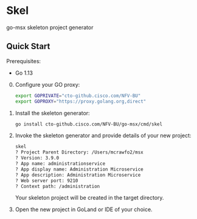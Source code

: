# Skel

go-msx skeleton project generator

## Quick Start

Prerequisites:

- Go 1.13

0. Configure your GO proxy:
   ```bash
   export GOPRIVATE="cto-github.cisco.com/NFV-BU"
   export GOPROXY="https://proxy.golang.org,direct"
   ```

1. Install the skeleton generator:

    ```bash
    go install cto-github.cisco.com/NFV-BU/go-msx/cmd/skel
    ```
    
2. Invoke the skeleton generator and provide details of your new project:

    ```bash
    skel
    ? Project Parent Directory: /Users/mcrawfo2/msx
    ? Version: 3.9.0
    ? App name: administrationservice
    ? App display name: Administration Microservice
    ? App description: Administration Microservice
    ? Web server port: 9210
    ? Context path: /administration
    ```
   
   Your skeleton project will be created in the target directory.
   
3. Open the new project in GoLand or IDE of your choice.
